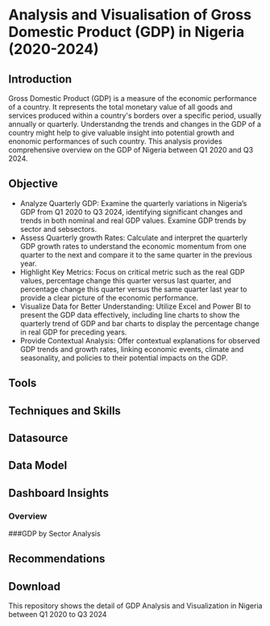 # Analysis and Visualisation of Gross Domestic Product (GDP) in Nigeria (2020-2024)

## Introduction
Gross Domestic Product (GDP) is a measure of the economic performance of a country. It represents the total monetary value of all goods and services produced within a country's borders over a specific period, usually annually or quarterly. Understandng the trends and changes in the GDP of a country might help to give valuable insight into potential growth and enonomic performances of such country. This analysis provides comprehensive overview on the GDP of Nigeria between Q1 2020 and Q3 2024.

## Objective
-	Analyze Quarterly GDP: Examine the quarterly variations in Nigeria’s GDP from Q1 2020 to Q3 2024, identifying significant changes and trends in both nominal and real GDP values. Examine GDP trends by sector and sebsectors.
-	Assess Quarterly growth Rates: Calculate and interpret the quarterly GDP growth rates to understand the economic momentum from one quarter to the next and compare it to the same quarter in the previous year.
-	Highlight Key Metrics: Focus on critical metric such as the real GDP values, percentage change this quarter versus last quarter, and percentage change this quarter versus the same quarter last year to provide a clear picture of the economic performance.
-	Visualize Data for Better Understanding: Utilize Excel and Power BI to present the GDP data effectively, including line charts to show the quarterly trend of GDP and bar charts to display the percentage change in real GDP for preceding years.
-	Provide Contextual Analysis: Offer contextual explanations for observed GDP trends and growth rates, linking economic events, climate and seasonality, and policies to their potential impacts on the GDP.

## Tools

## Techniques and Skills

## Datasource

## Data Model

## Dashboard Insights
### Overview
###GDP by Sector Analysis

## Recommendations

## Download
This repository shows the detail of GDP Analysis and Visualization in Nigeria between Q1 2020 to Q3 2024
